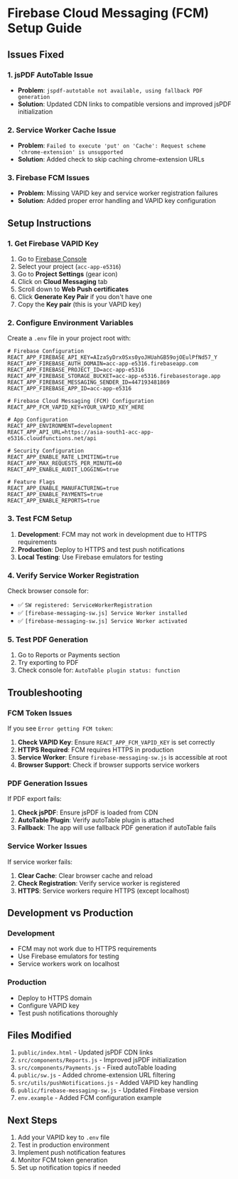 # Firebase Cloud Messaging (FCM) Setup Guide

## Issues Fixed

### 1. jsPDF AutoTable Issue
- **Problem**: `jspdf-autotable not available, using fallback PDF generation`
- **Solution**: Updated CDN links to compatible versions and improved jsPDF initialization

### 2. Service Worker Cache Issue
- **Problem**: `Failed to execute 'put' on 'Cache': Request scheme 'chrome-extension' is unsupported`
- **Solution**: Added check to skip caching chrome-extension URLs

### 3. Firebase FCM Issues
- **Problem**: Missing VAPID key and service worker registration failures
- **Solution**: Added proper error handling and VAPID key configuration

## Setup Instructions

### 1. Get Firebase VAPID Key

1. Go to [Firebase Console](https://console.firebase.google.com/)
2. Select your project (`acc-app-e5316`)
3. Go to **Project Settings** (gear icon)
4. Click on **Cloud Messaging** tab
5. Scroll down to **Web Push certificates**
6. Click **Generate Key Pair** if you don't have one
7. Copy the **Key pair** (this is your VAPID key)

### 2. Configure Environment Variables

Create a `.env` file in your project root with:

```env
# Firebase Configuration
REACT_APP_FIREBASE_API_KEY=AIzaSyDrx0Sxs0yoJHUahGB59ojOEulPfNd57_Y
REACT_APP_FIREBASE_AUTH_DOMAIN=acc-app-e5316.firebaseapp.com
REACT_APP_FIREBASE_PROJECT_ID=acc-app-e5316
REACT_APP_FIREBASE_STORAGE_BUCKET=acc-app-e5316.firebasestorage.app
REACT_APP_FIREBASE_MESSAGING_SENDER_ID=447193481869
REACT_APP_FIREBASE_APP_ID=acc-app-e5316

# Firebase Cloud Messaging (FCM) Configuration
REACT_APP_FCM_VAPID_KEY=YOUR_VAPID_KEY_HERE

# App Configuration
REACT_APP_ENVIRONMENT=development
REACT_APP_API_URL=https://asia-south1-acc-app-e5316.cloudfunctions.net/api

# Security Configuration
REACT_APP_ENABLE_RATE_LIMITING=true
REACT_APP_MAX_REQUESTS_PER_MINUTE=60
REACT_APP_ENABLE_AUDIT_LOGGING=true

# Feature Flags
REACT_APP_ENABLE_MANUFACTURING=true
REACT_APP_ENABLE_PAYMENTS=true
REACT_APP_ENABLE_REPORTS=true
```

### 3. Test FCM Setup

1. **Development**: FCM may not work in development due to HTTPS requirements
2. **Production**: Deploy to HTTPS and test push notifications
3. **Local Testing**: Use Firebase emulators for testing

### 4. Verify Service Worker Registration

Check browser console for:
- ✅ `SW registered: ServiceWorkerRegistration`
- ✅ `[firebase-messaging-sw.js] Service Worker installed`
- ✅ `[firebase-messaging-sw.js] Service Worker activated`

### 5. Test PDF Generation

1. Go to Reports or Payments section
2. Try exporting to PDF
3. Check console for: `AutoTable plugin status: function`

## Troubleshooting

### FCM Token Issues

If you see `Error getting FCM token`:

1. **Check VAPID Key**: Ensure `REACT_APP_FCM_VAPID_KEY` is set correctly
2. **HTTPS Required**: FCM requires HTTPS in production
3. **Service Worker**: Ensure `firebase-messaging-sw.js` is accessible at root
4. **Browser Support**: Check if browser supports service workers

### PDF Generation Issues

If PDF export fails:

1. **Check jsPDF**: Ensure jsPDF is loaded from CDN
2. **AutoTable Plugin**: Verify autoTable plugin is attached
3. **Fallback**: The app will use fallback PDF generation if autoTable fails

### Service Worker Issues

If service worker fails:

1. **Clear Cache**: Clear browser cache and reload
2. **Check Registration**: Verify service worker is registered
3. **HTTPS**: Service workers require HTTPS (except localhost)

## Development vs Production

### Development
- FCM may not work due to HTTPS requirements
- Use Firebase emulators for testing
- Service workers work on localhost

### Production
- Deploy to HTTPS domain
- Configure VAPID key
- Test push notifications thoroughly

## Files Modified

1. `public/index.html` - Updated jsPDF CDN links
2. `src/components/Reports.js` - Improved jsPDF initialization
3. `src/components/Payments.js` - Fixed autoTable loading
4. `public/sw.js` - Added chrome-extension URL filtering
5. `src/utils/pushNotifications.js` - Added VAPID key handling
6. `public/firebase-messaging-sw.js` - Updated Firebase version
7. `env.example` - Added FCM configuration example

## Next Steps

1. Add your VAPID key to `.env` file
2. Test in production environment
3. Implement push notification features
4. Monitor FCM token generation
5. Set up notification topics if needed 
